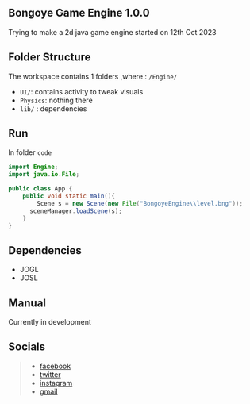 ## Bongoye Game Engine 1.0.0

Trying to make a 2d  java game engine started on 12th Oct 2023

## Folder Structure

The workspace contains 1 folders ,where : `/Engine/`

- `UI/`: contains activity to tweak visuals
- `Physics`: nothing there
- `lib/` : dependencies

## Run
In folder `code`

``` java
import Engine;
import java.io.File;

public class App {
    public void static main(){
        Scene s = new Scene(new File("BongoyeEngine\\level.bng"));
      sceneManager.loadScene(s);
    }
}
```

## Dependencies
- JOGL
- JOSL
## Manual
Currently in development


## Socials
>- [facebook](facebook.com/@bongoyedaniel)
>- [twitter](facebook.com/@bongoyedaniel)
>- [instagram](facebook.com/@bongoyedaniel)
>- [gmail](mailto:danielbongoye@gmail.com)
